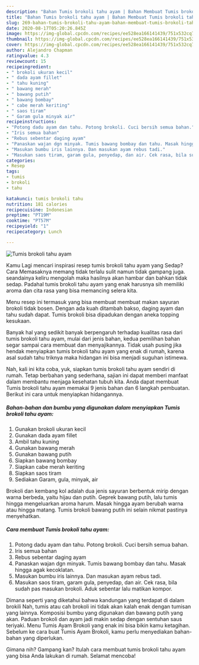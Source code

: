 ```yaml
---
description: "Bahan Tumis brokoli tahu ayam | Bahan Membuat Tumis brokoli tahu ayam Yang Menggugah Selera"
title: "Bahan Tumis brokoli tahu ayam | Bahan Membuat Tumis brokoli tahu ayam Yang Menggugah Selera"
slug: 269-bahan-tumis-brokoli-tahu-ayam-bahan-membuat-tumis-brokoli-tahu-ayam-yang-menggugah-selera
date: 2020-08-17T05:20:26.845Z
image: https://img-global.cpcdn.com/recipes/ee528ea166141439/751x532cq70/tumis-brokoli-tahu-ayam-foto-resep-utama.jpg
thumbnail: https://img-global.cpcdn.com/recipes/ee528ea166141439/751x532cq70/tumis-brokoli-tahu-ayam-foto-resep-utama.jpg
cover: https://img-global.cpcdn.com/recipes/ee528ea166141439/751x532cq70/tumis-brokoli-tahu-ayam-foto-resep-utama.jpg
author: Alejandro Chapman
ratingvalue: 4.3
reviewcount: 15
recipeingredient:
- " brokoli ukuran kecil"
- " dada ayam fillet"
- " tahu kuning"
- " bawang merah"
- " bawang putih"
- " bawang bombay"
- " cabe merah keriting"
- " saos tiram"
- " Garam gula minyak air"
recipeinstructions:
- "Potong dadu ayam dan tahu. Potong brokoli. Cuci bersih semua bahan."
- "Iris semua bahan"
- "Rebus sebentar daging ayam"
- "Panaskan wajan dgn minyak. Tumis bawang bombay dan tahu. Masak hingga agak kecoklatan."
- "Masukan bumbu iris lainnya. Dan masukan ayam rebus tadi."
- "Masukan saos tiram, garam gula, penyedap, dan air. Cek rasa, bila sudah pas masukan brokoli. Aduk sebentar lalu matikan kompor."
categories:
- Resep
tags:
- tumis
- brokoli
- tahu

katakunci: tumis brokoli tahu 
nutrition: 181 calories
recipecuisine: Indonesian
preptime: "PT19M"
cooktime: "PT57M"
recipeyield: "1"
recipecategory: Lunch

---
```



![Tumis brokoli tahu ayam](https://img-global.cpcdn.com/recipes/ee528ea166141439/751x532cq70/tumis-brokoli-tahu-ayam-foto-resep-utama.jpg)

Kamu Lagi mencari inspirasi resep tumis brokoli tahu ayam yang Sedap? Cara Memasaknya memang tidak terlalu sulit namun tidak gampang juga. seandainya keliru mengolah maka hasilnya akan hambar dan bahkan tidak sedap. Padahal tumis brokoli tahu ayam yang enak harusnya sih memiliki aroma dan cita rasa yang bisa memancing selera kita.

Menu resep ini termasuk yang bisa membuat membuat makan sayuran brokoli tidak bosen. Dengan ada kuah ditambah bakso, daging ayam dan tahu sudah dapat. Tumis brokoli bisa dipadukan dengan aneka topping kesukaan.

Banyak hal yang sedikit banyak berpengaruh terhadap kualitas rasa dari tumis brokoli tahu ayam, mulai dari jenis bahan, kedua pemilihan bahan segar sampai cara membuat dan menyajikannya. Tidak usah pusing jika hendak menyiapkan tumis brokoli tahu ayam yang enak di rumah, karena asal sudah tahu triknya maka hidangan ini bisa menjadi suguhan istimewa.


Nah, kali ini kita coba, yuk, siapkan tumis brokoli tahu ayam sendiri di rumah. Tetap berbahan yang sederhana, sajian ini dapat memberi manfaat dalam membantu menjaga kesehatan tubuh kita. Anda dapat membuat Tumis brokoli tahu ayam memakai 9 jenis bahan dan 6 langkah pembuatan. Berikut ini cara untuk menyiapkan hidangannya.

<!--inarticleads1-->

##### Bahan-bahan dan bumbu yang digunakan dalam menyiapkan Tumis brokoli tahu ayam:

1. Gunakan  brokoli ukuran kecil
1. Gunakan  dada ayam fillet
1. Ambil  tahu kuning
1. Gunakan  bawang merah
1. Gunakan  bawang putih
1. Siapkan  bawang bombay
1. Siapkan  cabe merah keriting
1. Siapkan  saos tiram
1. Sediakan  Garam, gula, minyak, air


Brokoli dan kembang kol adalah dua jenis sayuran berbentuk mirip dengan warna berbeda, yaitu hijau dan putih. Geprek bawang putih, lalu tumis hingga mengeluarkan aroma harum. Masak hingga ayam berubah warna atau hingga matang. Tumis brokoli bawang putih ini selain nikmat pastinya menyehatkan. 

<!--inarticleads2-->

##### Cara membuat Tumis brokoli tahu ayam:

1. Potong dadu ayam dan tahu. Potong brokoli. Cuci bersih semua bahan.
1. Iris semua bahan
1. Rebus sebentar daging ayam
1. Panaskan wajan dgn minyak. Tumis bawang bombay dan tahu. Masak hingga agak kecoklatan.
1. Masukan bumbu iris lainnya. Dan masukan ayam rebus tadi.
1. Masukan saos tiram, garam gula, penyedap, dan air. Cek rasa, bila sudah pas masukan brokoli. Aduk sebentar lalu matikan kompor.


Dimana seperti yang diketahui bahwa kandungan yang terdapat di dalam brokili Nah, tumis atau cah brokoli ini tidak akan kalah enak dengan tumisan yang lainnya. Komposisi bumbu yang digunakan dan bawang putih yang akan. Paduan brokoli dan ayam jadi makin sedap dengan sentuhan saus teriyaki. Menu Tumis Ayam Brokoli yang enak ini bisa bikin kamu ketagihan. Sebelum ke cara buat Tumis Ayam Brokoli, kamu perlu menyediakan bahan-bahan yang diperlukan. 

Gimana nih? Gampang kan? Itulah cara membuat tumis brokoli tahu ayam yang bisa Anda lakukan di rumah. Selamat mencoba!
